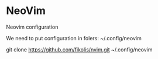 # NeoVim
Neovim configuration

We need to put configuration in folers: ~/.config/neovim

  git clone https://github.com/fikolis/nvim.git ~/.config/neovim
